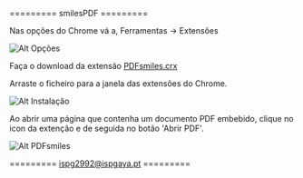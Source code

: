 =========   smilesPDF   =========


Nas opções do Chrome vá a, Ferramentas -> Extensões

![Alt Opções](http://i.imgur.com/9UJTbBX.png)

Faça o download da extensão [PDFsmiles.crx](https://github.com/pjgoncalves/smilesPDF/blob/master/PDFsmiles.crx "Download")

Arraste o ficheiro para a janela das extensões do Chrome.

![Alt Instalação](http://i.imgur.com/GsoJgfA.png)

Ao abrir uma página que contenha um documento PDF embebido, clique no icon da extenção e de seguida no botão 'Abrir PDF'.

![Alt PDFsmiles](http://i.imgur.com/Lhv33AO.png)

========= ispg2992@ispgaya.pt =========
